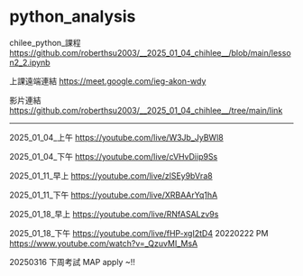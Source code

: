 # python_analysis
chilee_python_課程
https://github.com/roberthsu2003/__2025_01_04_chihlee__/blob/main/lesson2_2.ipynb

上課遠端連結 https://meet.google.com/ieg-akon-wdy

影片連結
https://github.com/roberthsu2003/__2025_01_04_chihlee__/tree/main/link

---
2025_01_04_上午
https://youtube.com/live/W3Jb_JyBWl8

2025_01_04_下午
https://youtube.com/live/cVHvDiip9Ss

2025_01_11_早上
https://youtube.com/live/zlSEy9bVra8

2025_01_11_下午
https://youtube.com/live/XRBAArYq1hA

2025_01_18_早上
https://youtube.com/live/RNfASALzv9s

2025_01_18_下午
https://youtube.com/live/fHP-xgI2tD4
20220222 PM
https://www.youtube.com/watch?v=_QzuvMI_MsA



20250316 下周考試 MAP apply ~!!